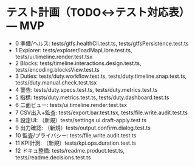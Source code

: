 # テスト計画（TODO↔テスト対応表）— MVP

- 0 準備/ヘルス: tests/gtfs.healthCli.test.ts, tests/gtfsPersistence.test.ts
- 1 Explorer: tests/explorer/loadMapLibre.test.ts, tests/ui.timeline.render.test.tsx
- 2 Blocks: tests/timeline.interactions.design.test.ts, tests/encoding.blocksView.test.ts
- 3 Duties: tests/duty.workflow.test.ts, tests/duty.timeline.snap.test.ts, tests/duty.manual.check.test.tsx
- 4 警告: tests/duty.specs.test.ts, tests/duty.metrics.test.ts
- 5 指標: tests/duty.metrics.test.ts, tests/duty.dashboard.test.ts
- 6 二面ビュー: tests/ui.timeline.render.test.tsx
- 7 CSV出入+監査: tests/export.bar.test.tsx, tests/file.write.audit.test.ts
- 8 設定UI: （新規）tests/settings.ui.draft-apply.test.ts
- 9 出力確認: （新規）tests/output.confirm.dialog.test.ts
- 10 監査/プライバシー: tests/file.write.audit.test.ts
- 11 KPI計測: （新規）tests/kpi.ops.duration.test.ts
- 12 ドキュ整備: tests/readme.product.test.ts, tests/readme.decisions.test.ts
